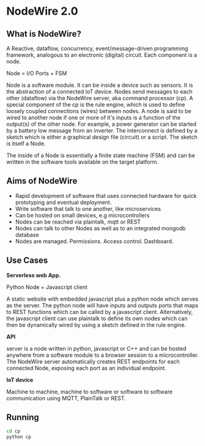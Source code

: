 NodeWire 2.0
=============
What is NodeWire?
-----------------
A Reactive, dataflow, concurrency, event/message-driven programming framework, analogous to an electronic (digital) circuit.
Each component is a node.

Node = I/O Ports + FSM

Node is a software module. It can be inside a device such as sensors. It is the abstraction of a connected IoT device. Nodes send messages to each other (dataflow) via the NodeWire server, aka command processor (cp). A special component of the cp is the rule engine, which is used to define loosely coupled connections (wires) between nodes. A node is said to be wired to another node if one or more of it's inputs is a function of the output(s) of the other node. For example, a power generator can be started by a battery low message from an inverter. The interconnect is defined by a sketch which is either a graphical design file (circuit) or a script. The sketch is itself a Node.

The inside of a Node is essentially a finite state machine (FSM) and can be written in the software tools available on the target platform.

Aims of NodeWire
-------------------
- Rapid development of software that uses connected hardware for quick prototyping and eventual deployment.
- Write software that talk to one another, like microservices
- Can be hosted on small devices, e.g microcontrollers
- Nodes can be reached via plaintalk, mqtt or REST
- Nodes can talk to other Nodes as well as to an integrated mongodb database
- Nodes are managed. Permissions. Access control. Dashboard.

Use Cases
------------
**Serverless web App.**

Python Node + Javascript client

A static website with embedded javascript plus a python node which serves as the server. The python node will have inputs and outputs ports that maps to REST functions which can be called by a javascript client. Alternatively, the javascript client can use plaintalk to define its own nodes which can then be dynamically wired by using a sketch defined in the rule engine.

**API**

server is a node written in python, javascript or C++ and can be hosted anywhere from a software module to a browser session to a microcontroller. The NodeWire server automatically creates REST endpoints for each connected Node, exposing each port as an individual endpoint.

**IoT device**

Machine to machine, machine to software or software to software communication using MQTT, PlainTalk or REST.


Running
--------

```bash
cd cp
python cp
```

